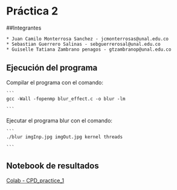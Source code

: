 # Práctica 2

##Integrantes

	* Juan Camilo Monterrosa Sanchez - jcmonterrosas@unal.edu.co
    * Sebastian Guerrero Salinas - sebguerrerosal@unal.edu.co
    * Guiselle Tatiana Zambrano penagos - gtzambranop@unal.edu.co

## Ejecución del programa

Compilar el programa con el comando:
	
	```
	gcc -Wall -fopenmp blur_effect.c -o blur -lm

	```

Ejecutar el programa blur con el comando:
	
	```
	./blur imgInp.jpg imgOut.jpg kernel threads

	```
	

## Notebook de resultados

[Colab - CPD_practice_1]()
